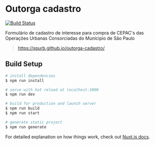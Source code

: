 # Outorga cadastro

[![Build Status](https://travis-ci.org/SPURB/outorga-cadastro.svg?branch=master)](https://travis-ci.org/SPURB/outorga-cadastro)

Formulário de cadastro de interesse para compra de CEPAC's das Operações Urbanas Consorciadas do Munícipio de São Paulo
>https://spurb.github.io/outorga-cadastro/

## Build Setup

``` bash
# install dependencies
$ npm run install

# serve with hot reload at localhost:3000
$ npm run dev

# build for production and launch server
$ npm run build
$ npm run start

# generate static project
$ npm run generate
```

For detailed explanation on how things work, check out [Nuxt.js docs](https://nuxtjs.org).
